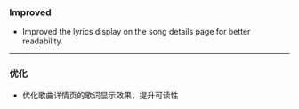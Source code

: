### Improved

- Improved the lyrics display on the song details page for better readability.

---

### 优化

- 优化歌曲详情页的歌词显示效果，提升可读性
